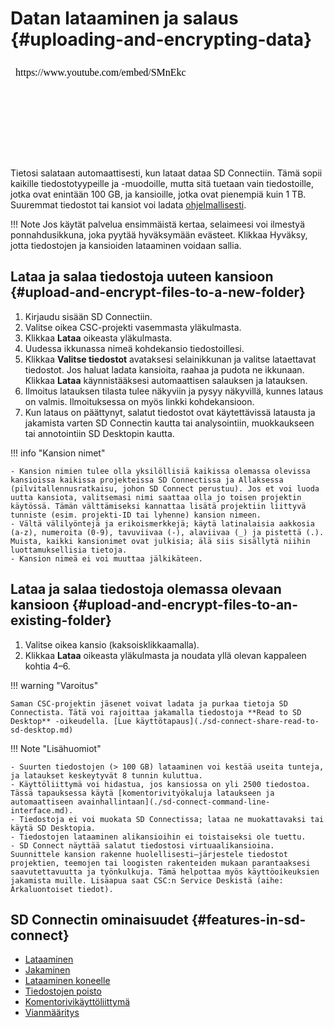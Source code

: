# Datan lataaminen ja salaus {#uploading-and-encrypting-data}

<iframe width="280" height="155" srcdoc="https://www.youtube.com/embed/SMnEkcS_HJw" title="YouTube video player" frameborder="0" allow="accelerometer; autoplay; clipboard-write; encrypted-media; gyroscope; picture-in-picture" allowfullscreen></iframe>

Tietosi salataan automaattisesti, kun lataat dataa SD Connectiin. Tämä sopii kaikille tiedostotyypeille ja -muodoille, mutta sitä tuetaan vain tiedostoille, jotka ovat enintään 100 GB, ja kansioille, jotka ovat pienempiä kuin 1 TB. Suuremmat tiedostot tai kansiot voi ladata [ohjelmallisesti](./sd-connect-command-line-interface.md).

!!! Note
    Jos käytät palvelua ensimmäistä kertaa, selaimeesi voi ilmestyä ponnahdusikkuna, joka pyytää hyväksymään evästeet. Klikkaa Hyväksy, jotta tiedostojen ja kansioiden lataaminen voidaan sallia.

## Lataa ja salaa tiedostoja uuteen kansioon {#upload-and-encrypt-files-to-a-new-folder}

1. Kirjaudu sisään SD Connectiin.
2. Valitse oikea CSC-projekti vasemmasta yläkulmasta.
3. Klikkaa **Lataa** oikeasta yläkulmasta.
4. Uudessa ikkunassa nimeä kohdekansio tiedostoillesi.
5. Klikkaa **Valitse tiedostot** avataksesi selainikkunan ja valitse lataettavat tiedostot. Jos haluat ladata kansioita, raahaa ja pudota ne ikkunaan. Klikkaa **Lataa** käynnistääksesi automaattisen salauksen ja latauksen.
6. Ilmoitus latauksen tilasta tulee näkyviin ja pysyy näkyvillä, kunnes lataus on valmis. Ilmoituksessa on myös linkki kohdekansioon.
7. Kun lataus on päättynyt, salatut tiedostot ovat käytettävissä latausta ja jakamista varten SD Connectin kautta tai analysointiin, muokkaukseen tai annotointiin SD Desktopin kautta.

!!! info "Kansion nimet"

    - Kansion nimien tulee olla yksilöllisiä kaikissa olemassa olevissa kansioissa kaikissa projekteissa SD Connectissa ja Allaksessa (pilvitallennusratkaisu, johon SD Connect perustuu). Jos et voi luoda uutta kansiota, valitsemasi nimi saattaa olla jo toisen projektin käytössä. Tämän välttämiseksi kannattaa lisätä projektiin liittyvä tunniste (esim. projekti-ID tai lyhenne) kansion nimeen.
    - Vältä välilyöntejä ja erikoismerkkejä; käytä latinalaisia aakkosia (a-z), numeroita (0-9), tavuviivaa (-), alaviivaa (_) ja pistettä (.). Muista, kaikki kansionimet ovat julkisia; älä siis sisällytä niihin luottamuksellisia tietoja.
    - Kansion nimeä ei voi muuttaa jälkikäteen.

## Lataa ja salaa tiedostoja olemassa olevaan kansioon {#upload-and-encrypt-files-to-an-existing-folder}

1. Valitse oikea kansio (kaksoisklikkaamalla).
2. Klikkaa **Lataa** oikeasta yläkulmasta ja noudata yllä olevan kappaleen kohtia 4–6.

!!! warning "Varoitus"

    Saman CSC-projektin jäsenet voivat ladata ja purkaa tietoja SD Connectista. Tätä voi rajoittaa jakamalla tiedostoja **Read to SD Desktop** -oikeudella. [Lue käyttötapaus](./sd-connect-share-read-to-sd-desktop.md)

!!! Note "Lisähuomiot"

    - Suurten tiedostojen (> 100 GB) lataaminen voi kestää useita tunteja, ja lataukset keskeytyvät 8 tunnin kuluttua.
    - Käyttöliittymä voi hidastua, jos kansiossa on yli 2500 tiedostoa. Tässä tapauksessa käytä [komentorivityökaluja lataukseen ja automaattiseen avainhallintaan](./sd-connect-command-line-interface.md).
    - Tiedostoja ei voi muokata SD Connectissa; lataa ne muokattavaksi tai käytä SD Desktopia.
    - Tiedostojen lataaminen alikansioihin ei toistaiseksi ole tuettu.
    - SD Connect näyttää salatut tiedostosi virtuaalikansioina. Suunnittele kansion rakenne huolellisesti—järjestele tiedostot projektien, teemojen tai loogisten rakenteiden mukaan parantaaksesi saavutettavuutta ja työnkulkuja. Tämä helpottaa myös käyttöoikeuksien jakamista muille. Lisäapua saat CSC:n Service Deskistä (aihe: Arkaluontoiset tiedot).

## SD Connectin ominaisuudet {#features-in-sd-connect}

* [Lataaminen](./sd-connect-upload.md)
* [Jakaminen](./sd-connect-share.md)
* [Lataaminen koneelle](./sd-connect-download.md)
* [Tiedostojen poisto](./sd-connect-delete.md)
* [Komentorivikäyttöliittymä](./sd-connect-command-line-interface.md)
* [Vianmääritys](./sd-connect-troubleshooting.md)